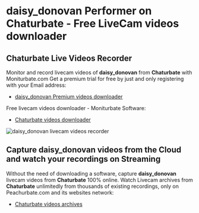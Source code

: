 # daisy_donovan Performer on Chaturbate - Free LiveCam videos downloader

## Chaturbate Live Videos Recorder

Monitor and record livecam videos of **daisy_donovan** from **Chaturbate** with Moniturbate.com
Get a premium trial for free by just and only registering with your Email address:
* [daisy_donovan Premium videos downloader](https://moniturbate.com/request-demo-licence-key.html)

Free livecam videos downloader - Moniturbate Software:
* [Chaturbate videos downloader](https://moniturbate.com/moniturbate-download-software.html)

![daisy_donovan livecam videos recorder](https://peachurnet.com/templates/moniturbate-software.png)


## Capture daisy_donovan videos from the Cloud and watch your recordings on Streaming

Without the need of downloading a software, capture **daisy_donovan** livecam videos from **Chaturbate** 100% online.
Watch Livecam archives from **Chaturbate** unlimitedly from thousands of existing recordings, only on Peachurbate.com and its websites network:
* [Chaturbate videos archives](https://peachurnet.com/)